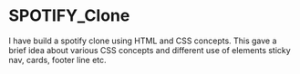# SPOTIFY_Clone
I have build a spotify clone using HTML and CSS concepts. This gave a brief idea about various CSS concepts and different use of elements sticky nav, cards, footer line etc. 
